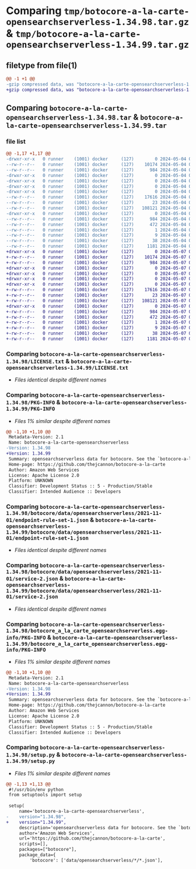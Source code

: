 # Comparing `tmp/botocore-a-la-carte-opensearchserverless-1.34.98.tar.gz` & `tmp/botocore-a-la-carte-opensearchserverless-1.34.99.tar.gz`

## filetype from file(1)

```diff
@@ -1 +1 @@
-gzip compressed data, was "botocore-a-la-carte-opensearchserverless-1.34.98.tar", last modified: Sat May  4 01:01:37 2024, max compression
+gzip compressed data, was "botocore-a-la-carte-opensearchserverless-1.34.99.tar", last modified: Tue May  7 01:02:39 2024, max compression
```

## Comparing `botocore-a-la-carte-opensearchserverless-1.34.98.tar` & `botocore-a-la-carte-opensearchserverless-1.34.99.tar`

### file list

```diff
@@ -1,17 +1,17 @@
-drwxr-xr-x   0 runner    (1001) docker     (127)        0 2024-05-04 01:01:37.854237 botocore-a-la-carte-opensearchserverless-1.34.98/
--rw-r--r--   0 runner    (1001) docker     (127)    10174 2024-05-04 01:01:37.000000 botocore-a-la-carte-opensearchserverless-1.34.98/LICENSE.txt
--rw-r--r--   0 runner    (1001) docker     (127)      984 2024-05-04 01:01:37.854237 botocore-a-la-carte-opensearchserverless-1.34.98/PKG-INFO
-drwxr-xr-x   0 runner    (1001) docker     (127)        0 2024-05-04 01:01:37.854237 botocore-a-la-carte-opensearchserverless-1.34.98/botocore/
-drwxr-xr-x   0 runner    (1001) docker     (127)        0 2024-05-04 01:01:37.854237 botocore-a-la-carte-opensearchserverless-1.34.98/botocore/data/
-drwxr-xr-x   0 runner    (1001) docker     (127)        0 2024-05-04 01:01:37.854237 botocore-a-la-carte-opensearchserverless-1.34.98/botocore/data/opensearchserverless/
-drwxr-xr-x   0 runner    (1001) docker     (127)        0 2024-05-04 01:01:37.854237 botocore-a-la-carte-opensearchserverless-1.34.98/botocore/data/opensearchserverless/2021-11-01/
--rw-r--r--   0 runner    (1001) docker     (127)    17616 2024-05-04 01:01:11.000000 botocore-a-la-carte-opensearchserverless-1.34.98/botocore/data/opensearchserverless/2021-11-01/endpoint-rule-set-1.json
--rw-r--r--   0 runner    (1001) docker     (127)       23 2024-05-04 01:01:11.000000 botocore-a-la-carte-opensearchserverless-1.34.98/botocore/data/opensearchserverless/2021-11-01/paginators-1.json
--rw-r--r--   0 runner    (1001) docker     (127)   108121 2024-05-04 01:01:11.000000 botocore-a-la-carte-opensearchserverless-1.34.98/botocore/data/opensearchserverless/2021-11-01/service-2.json
-drwxr-xr-x   0 runner    (1001) docker     (127)        0 2024-05-04 01:01:37.854237 botocore-a-la-carte-opensearchserverless-1.34.98/botocore_a_la_carte_opensearchserverless.egg-info/
--rw-r--r--   0 runner    (1001) docker     (127)      984 2024-05-04 01:01:37.000000 botocore-a-la-carte-opensearchserverless-1.34.98/botocore_a_la_carte_opensearchserverless.egg-info/PKG-INFO
--rw-r--r--   0 runner    (1001) docker     (127)      472 2024-05-04 01:01:37.000000 botocore-a-la-carte-opensearchserverless-1.34.98/botocore_a_la_carte_opensearchserverless.egg-info/SOURCES.txt
--rw-r--r--   0 runner    (1001) docker     (127)        1 2024-05-04 01:01:37.000000 botocore-a-la-carte-opensearchserverless-1.34.98/botocore_a_la_carte_opensearchserverless.egg-info/dependency_links.txt
--rw-r--r--   0 runner    (1001) docker     (127)        9 2024-05-04 01:01:37.000000 botocore-a-la-carte-opensearchserverless-1.34.98/botocore_a_la_carte_opensearchserverless.egg-info/top_level.txt
--rw-r--r--   0 runner    (1001) docker     (127)       38 2024-05-04 01:01:37.854237 botocore-a-la-carte-opensearchserverless-1.34.98/setup.cfg
--rw-r--r--   0 runner    (1001) docker     (127)     1181 2024-05-04 01:01:37.000000 botocore-a-la-carte-opensearchserverless-1.34.98/setup.py
+drwxr-xr-x   0 runner    (1001) docker     (127)        0 2024-05-07 01:02:39.908096 botocore-a-la-carte-opensearchserverless-1.34.99/
+-rw-r--r--   0 runner    (1001) docker     (127)    10174 2024-05-07 01:02:39.000000 botocore-a-la-carte-opensearchserverless-1.34.99/LICENSE.txt
+-rw-r--r--   0 runner    (1001) docker     (127)      984 2024-05-07 01:02:39.908096 botocore-a-la-carte-opensearchserverless-1.34.99/PKG-INFO
+drwxr-xr-x   0 runner    (1001) docker     (127)        0 2024-05-07 01:02:39.904096 botocore-a-la-carte-opensearchserverless-1.34.99/botocore/
+drwxr-xr-x   0 runner    (1001) docker     (127)        0 2024-05-07 01:02:39.904096 botocore-a-la-carte-opensearchserverless-1.34.99/botocore/data/
+drwxr-xr-x   0 runner    (1001) docker     (127)        0 2024-05-07 01:02:39.904096 botocore-a-la-carte-opensearchserverless-1.34.99/botocore/data/opensearchserverless/
+drwxr-xr-x   0 runner    (1001) docker     (127)        0 2024-05-07 01:02:39.904096 botocore-a-la-carte-opensearchserverless-1.34.99/botocore/data/opensearchserverless/2021-11-01/
+-rw-r--r--   0 runner    (1001) docker     (127)    17616 2024-05-07 01:02:11.000000 botocore-a-la-carte-opensearchserverless-1.34.99/botocore/data/opensearchserverless/2021-11-01/endpoint-rule-set-1.json
+-rw-r--r--   0 runner    (1001) docker     (127)       23 2024-05-07 01:02:11.000000 botocore-a-la-carte-opensearchserverless-1.34.99/botocore/data/opensearchserverless/2021-11-01/paginators-1.json
+-rw-r--r--   0 runner    (1001) docker     (127)   108121 2024-05-07 01:02:11.000000 botocore-a-la-carte-opensearchserverless-1.34.99/botocore/data/opensearchserverless/2021-11-01/service-2.json
+drwxr-xr-x   0 runner    (1001) docker     (127)        0 2024-05-07 01:02:39.904096 botocore-a-la-carte-opensearchserverless-1.34.99/botocore_a_la_carte_opensearchserverless.egg-info/
+-rw-r--r--   0 runner    (1001) docker     (127)      984 2024-05-07 01:02:39.000000 botocore-a-la-carte-opensearchserverless-1.34.99/botocore_a_la_carte_opensearchserverless.egg-info/PKG-INFO
+-rw-r--r--   0 runner    (1001) docker     (127)      472 2024-05-07 01:02:39.000000 botocore-a-la-carte-opensearchserverless-1.34.99/botocore_a_la_carte_opensearchserverless.egg-info/SOURCES.txt
+-rw-r--r--   0 runner    (1001) docker     (127)        1 2024-05-07 01:02:39.000000 botocore-a-la-carte-opensearchserverless-1.34.99/botocore_a_la_carte_opensearchserverless.egg-info/dependency_links.txt
+-rw-r--r--   0 runner    (1001) docker     (127)        9 2024-05-07 01:02:39.000000 botocore-a-la-carte-opensearchserverless-1.34.99/botocore_a_la_carte_opensearchserverless.egg-info/top_level.txt
+-rw-r--r--   0 runner    (1001) docker     (127)       38 2024-05-07 01:02:39.908096 botocore-a-la-carte-opensearchserverless-1.34.99/setup.cfg
+-rw-r--r--   0 runner    (1001) docker     (127)     1181 2024-05-07 01:02:39.000000 botocore-a-la-carte-opensearchserverless-1.34.99/setup.py
```

### Comparing `botocore-a-la-carte-opensearchserverless-1.34.98/LICENSE.txt` & `botocore-a-la-carte-opensearchserverless-1.34.99/LICENSE.txt`

 * *Files identical despite different names*

### Comparing `botocore-a-la-carte-opensearchserverless-1.34.98/PKG-INFO` & `botocore-a-la-carte-opensearchserverless-1.34.99/PKG-INFO`

 * *Files 1% similar despite different names*

```diff
@@ -1,10 +1,10 @@
 Metadata-Version: 2.1
 Name: botocore-a-la-carte-opensearchserverless
-Version: 1.34.98
+Version: 1.34.99
 Summary: opensearchserverless data for botocore. See the `botocore-a-la-carte` package for more info.
 Home-page: https://github.com/thejcannon/botocore-a-la-carte
 Author: Amazon Web Services
 License: Apache License 2.0
 Platform: UNKNOWN
 Classifier: Development Status :: 5 - Production/Stable
 Classifier: Intended Audience :: Developers
```

### Comparing `botocore-a-la-carte-opensearchserverless-1.34.98/botocore/data/opensearchserverless/2021-11-01/endpoint-rule-set-1.json` & `botocore-a-la-carte-opensearchserverless-1.34.99/botocore/data/opensearchserverless/2021-11-01/endpoint-rule-set-1.json`

 * *Files identical despite different names*

### Comparing `botocore-a-la-carte-opensearchserverless-1.34.98/botocore/data/opensearchserverless/2021-11-01/service-2.json` & `botocore-a-la-carte-opensearchserverless-1.34.99/botocore/data/opensearchserverless/2021-11-01/service-2.json`

 * *Files identical despite different names*

### Comparing `botocore-a-la-carte-opensearchserverless-1.34.98/botocore_a_la_carte_opensearchserverless.egg-info/PKG-INFO` & `botocore-a-la-carte-opensearchserverless-1.34.99/botocore_a_la_carte_opensearchserverless.egg-info/PKG-INFO`

 * *Files 1% similar despite different names*

```diff
@@ -1,10 +1,10 @@
 Metadata-Version: 2.1
 Name: botocore-a-la-carte-opensearchserverless
-Version: 1.34.98
+Version: 1.34.99
 Summary: opensearchserverless data for botocore. See the `botocore-a-la-carte` package for more info.
 Home-page: https://github.com/thejcannon/botocore-a-la-carte
 Author: Amazon Web Services
 License: Apache License 2.0
 Platform: UNKNOWN
 Classifier: Development Status :: 5 - Production/Stable
 Classifier: Intended Audience :: Developers
```

### Comparing `botocore-a-la-carte-opensearchserverless-1.34.98/setup.py` & `botocore-a-la-carte-opensearchserverless-1.34.99/setup.py`

 * *Files 1% similar despite different names*

```diff
@@ -1,13 +1,13 @@
 #!/usr/bin/env python
 from setuptools import setup
 
 setup(
     name='botocore-a-la-carte-opensearchserverless',
-    version="1.34.98",
+    version="1.34.99",
     description='opensearchserverless data for botocore. See the `botocore-a-la-carte` package for more info.',
     author='Amazon Web Services',
     url='https://github.com/thejcannon/botocore-a-la-carte',
     scripts=[],
     packages=["botocore"],
     package_data={
         'botocore': ['data/opensearchserverless/*/*.json'],
```

